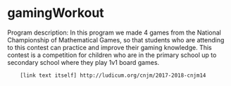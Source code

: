 # gamingWorkout

Program description:
        In this program we made 4 games from the National Championship of Mathematical Games, so that students who are attending to this contest can practice and improve their gaming knowledge. This contest is a competition for children who are in the primary school up to secondary school where they play 1v1 board games.

        
        
        [link text itself] http://ludicum.org/cnjm/2017-2018-cnjm14
